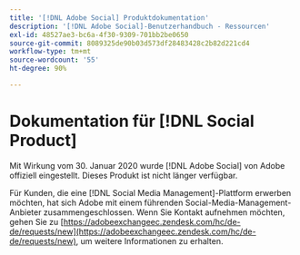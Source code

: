```yaml
---
title: '[!DNL Adobe Social] Produktdokumentation'
description: '[!DNL Adobe Social]-Benutzerhandbuch - Ressourcen'
exl-id: 48527ae3-bc6a-4f30-9309-701bb2be0650
source-git-commit: 8089325de90b03d573df28483428c2b82d221cd4
workflow-type: tm+mt
source-wordcount: '55'
ht-degree: 90%

---
```


# Dokumentation für [!DNL Social Product]

Mit Wirkung vom 30. Januar 2020 wurde [!DNL Adobe Social] von Adobe offiziell eingestellt. Dieses Produkt ist nicht länger verfügbar.

Für Kunden, die eine [!DNL Social Media Management]-Plattform erwerben möchten, hat sich Adobe mit einem führenden Social-Media-Management-Anbieter zusammengeschlossen. Wenn Sie Kontakt aufnehmen möchten, gehen Sie zu [https://adobeexchangeec.zendesk.com/hc/de-de/requests/new](https://adobeexchangeec.zendesk.com/hc/de-de/requests/new), um weitere Informationen zu erhalten.
